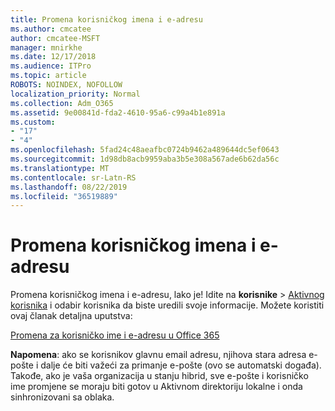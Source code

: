 ```yaml
---
title: Promena korisničkog imena i e-adresu
ms.author: cmcatee
author: cmcatee-MSFT
manager: mnirkhe
ms.date: 12/17/2018
ms.audience: ITPro
ms.topic: article
ROBOTS: NOINDEX, NOFOLLOW
localization_priority: Normal
ms.collection: Adm_O365
ms.assetid: 9e00841d-fda2-4610-95a6-c99a4b1e891a
ms.custom:
- "17"
- "4"
ms.openlocfilehash: 5fad24c48aeafbc0724b9462a489644dc5ef0643
ms.sourcegitcommit: 1d98db8acb9959aba3b5e308a567ade6b62da56c
ms.translationtype: MT
ms.contentlocale: sr-Latn-RS
ms.lasthandoff: 08/22/2019
ms.locfileid: "36519889"
---
```

# <a name="change-a-users-name-and-email-address"></a>Promena korisničkog imena i e-adresu

Promena korisničkog imena i e-adresu, lako je! Idite na **korisnike** \> [Aktivnog korisnika](https://go.microsoft.com/fwlink/p/?linkid=834822) i odabir korisnika da biste uredili svoje informacije. Možete koristiti ovaj članak detaljna uputstva:
  
[Promena za korisničko ime i e-adresu u Office 365](https://docs.microsoft.com/office365/admin/add-users/change-a-user-name-and-email-address)
  
 **Napomena**: ako se korisnikov glavnu email adresu, njihova stara adresa e-pošte i dalje će biti važeći za primanje e-pošte (ovo se automatski događa). Takođe, ako je vaša organizacija u stanju hibrid, sve e-pošte i korisničko ime promjene se moraju biti gotov u Aktivnom direktoriju lokalne i onda sinhronizovani sa oblaka.